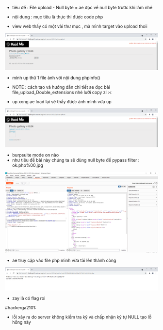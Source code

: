 - tiêu đề : File upload - Null byte = ae đọc về null byte trước khi làm nhé 
- nội dung : mục tiêu là thực thi được code php 

- view web thấy có một vài thư mục , mà mình target vào upload thoii

![Alt text](<../image/16.1.png>)

- mình up thử 1 file ảnh với nội dung phpinfo()
- NOTE : cách tạo và hướng dẫn chi tiết ae đọc bài file_upload_Double_extensions nhé lười copy zl :<

- up xong ae load lại sẽ thấy được ảnh mình vừa up 

![Alt text](<../image/16.2.png>)

- burpsuite mode on nào 
- như tiêu đề bài này chúng ta sẽ dùng null byte để pypass filter : ok.php%00.jpg 

![Alt text](<../image/16.3.png>)

- ae truy cập vào file php mình vừa tải lên thành công 

![Alt text](<../image/16.4.png>)

- zay là có flag roi

#hackerga2101:
- lỗi xảy ra do server không kiểm tra kỹ và chấp nhận ký tự NULL tạo lỗ hổng này 